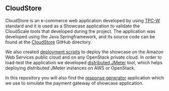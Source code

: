 ## CloudStore

CloudStore is an e-commerce web application developed by using [TPC-W](http://www.tpc.org/tpcw/) standard and it is used as a Showcase application to validate the CloudScale tools that developed during the project. The application was developed using the Java Springframework, and its source code can be found at the [CloudStore](https://github.com/CloudScale-Project/CloudStore) GitHub directory. 

We also created [deployment scripts](https://github.com/CloudScale-Project/Deployment-Scripts) to deploy the showcase on the Amazon Web Services public cloud and on any OpenStack private cloud. In order to load-test the application we developed [distributed JMeter](https://github.com/CloudScale-Project/Distributed-Jmeter) tool, which helps deploying distributed JMeter instances on AWS or OpenStack.

In this repository you will also find the [response generator](https://github.com/CloudScale-Project/Response-Generator) application which we use to simulate the payment gateway of showcase application.
